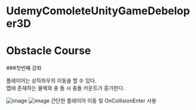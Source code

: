 # UdemyComoleteUnityGameDebeloper3D  
# Obstacle Course
###첫번째 강좌

플레이어는 상하좌우의 이동을 할 수 있다.  
맵에 존재하는 물체와 충 돌 시 충돌 카운트가 증가한다.

![image](https://user-images.githubusercontent.com/56661597/232085887-e4c5f1bd-7b75-410f-bdf8-b62ee4fafce5.png)
![image](https://user-images.githubusercontent.com/56661597/232086194-3ca59b4d-20bf-44d5-9b76-c9fd3c3b80d1.png)
간단한 플레이어 이동 및 OnCollisionEnter 사용
